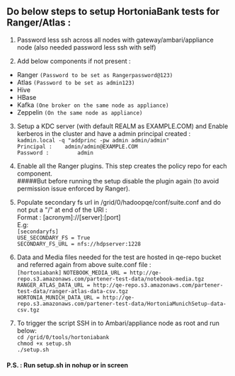 ## Do below steps to setup HortoniaBank tests for Ranger/Atlas :

1. Password less ssh across all nodes with gateway/ambari/appliance node (also needed password less ssh with self)

2. Add below components if not present : <br>
- Ranger 		`(Password to be set as Rangerpassword@123)`
- Atlas		`(Password to be set as admin123)`
- Hive
- HBase
- Kafka		`(One broker on the same node as appliance)`
- Zeppelin	`(On the same node as appliance)`

3. Setup a KDC server (with default REALM as EXAMPLE.COM) and Enable kerberos in the cluster and have a admin principal created : <br>
`kadmin.local -q "addprinc -pw admin admin/admin"` <br>
`Principal : 	admin/admin@EXAMPLE.COM` <br>
`Password : 		admin`

4. Enable all the Ranger plugins. This step creates the policy repo for each component. <br>
#####But before running the setup disable the plugin again (to avoid permission issue enforced by Ranger).

5. Populate secondary fs url in /grid/0/hadoopqe/conf/suite.conf and do not put a "/" at end of the URI : <br>
Format : 	[acronym]://[server]:[port] <br>
E.g: <br>
`[secondaryfs]`<br>
`USE_SECONDARY_FS = True`<br>
`SECONDARY_FS_URL = nfs://hdpserver:1228`

6. Data and Media files needed for the test are hosted in qe-repo bucket and referred again from above suite.conf file : <br>
`[hortoniabank]`
`NOTEBOOK_MEDIA_URL = http://qe-repo.s3.amazonaws.com/partener-test-data/notebook-media.tgz`<br>
`RANGER_ATLAS_DATA_URL = http://qe-repo.s3.amazonaws.com/partener-test-data/ranger-atlas-data-csv.tgz`<br>
`HORTONIA_MUNICH_DATA_URL = http://qe-repo.s3.amazonaws.com/partener-test-data/HortoniaMunichSetup-data-csv.tgz`

7. To trigger the script SSH in to Ambari/appliance node as root and run below: <br>
`cd /grid/0/tools/hortoniabank`<br>
`chmod +x setup.sh`<br>
`./setup.sh`

#### P.S. : Run setup.sh in nohup or in screen

